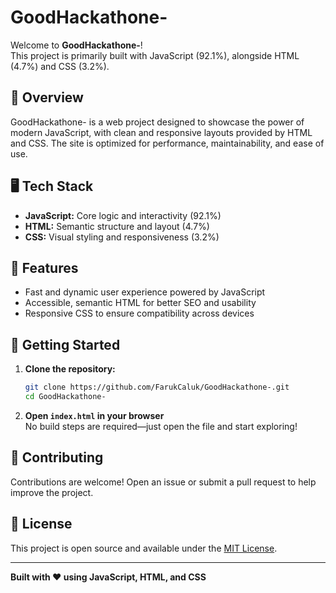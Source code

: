 # GoodHackathone-

Welcome to **GoodHackathone-**!  
This project is primarily built with JavaScript (92.1%), alongside HTML (4.7%) and CSS (3.2%).

## 🚀 Overview

GoodHackathone- is a web project designed to showcase the power of modern JavaScript, with clean and responsive layouts provided by HTML and CSS. The site is optimized for performance, maintainability, and ease of use.

## 🖥️ Tech Stack

- **JavaScript:** Core logic and interactivity (92.1%)
- **HTML:** Semantic structure and layout (4.7%)
- **CSS:** Visual styling and responsiveness (3.2%)

## 🌟 Features

- Fast and dynamic user experience powered by JavaScript
- Accessible, semantic HTML for better SEO and usability
- Responsive CSS to ensure compatibility across devices

## 🚧 Getting Started

1. **Clone the repository:**
   ```bash
   git clone https://github.com/FarukCaluk/GoodHackathone-.git
   cd GoodHackathone-
   ```

2. **Open `index.html` in your browser**  
   No build steps are required—just open the file and start exploring!

## 🤝 Contributing

Contributions are welcome! Open an issue or submit a pull request to help improve the project.

## 📄 License

This project is open source and available under the [MIT License](LICENSE).

---

**Built with ❤️ using JavaScript, HTML, and CSS**
 
 
